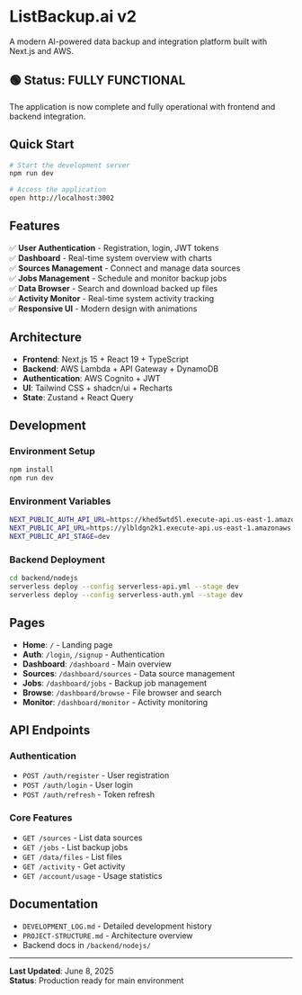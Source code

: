 # ListBackup.ai v2

A modern AI-powered data backup and integration platform built with Next.js and AWS.

## 🟢 Status: FULLY FUNCTIONAL

The application is now complete and fully operational with frontend and backend integration.

## Quick Start

```bash
# Start the development server
npm run dev

# Access the application
open http://localhost:3002
```

## Features

✅ **User Authentication** - Registration, login, JWT tokens  
✅ **Dashboard** - Real-time system overview with charts  
✅ **Sources Management** - Connect and manage data sources  
✅ **Jobs Management** - Schedule and monitor backup jobs  
✅ **Data Browser** - Search and download backed up files  
✅ **Activity Monitor** - Real-time system activity tracking  
✅ **Responsive UI** - Modern design with animations

## Architecture

- **Frontend**: Next.js 15 + React 19 + TypeScript
- **Backend**: AWS Lambda + API Gateway + DynamoDB
- **Authentication**: AWS Cognito + JWT
- **UI**: Tailwind CSS + shadcn/ui + Recharts
- **State**: Zustand + React Query

## Development

### Environment Setup
```bash
npm install
npm run dev
```

### Environment Variables
```bash
NEXT_PUBLIC_AUTH_API_URL=https://khed5wtd5l.execute-api.us-east-1.amazonaws.com
NEXT_PUBLIC_API_URL=https://ylbldgn2k1.execute-api.us-east-1.amazonaws.com
NEXT_PUBLIC_API_STAGE=dev
```

### Backend Deployment
```bash
cd backend/nodejs
serverless deploy --config serverless-api.yml --stage dev
serverless deploy --config serverless-auth.yml --stage dev
```

## Pages

- **Home**: `/` - Landing page
- **Auth**: `/login`, `/signup` - Authentication
- **Dashboard**: `/dashboard` - Main overview
- **Sources**: `/dashboard/sources` - Data source management
- **Jobs**: `/dashboard/jobs` - Backup job management
- **Browse**: `/dashboard/browse` - File browser and search
- **Monitor**: `/dashboard/monitor` - Activity monitoring

## API Endpoints

### Authentication
- `POST /auth/register` - User registration
- `POST /auth/login` - User login
- `POST /auth/refresh` - Token refresh

### Core Features
- `GET /sources` - List data sources
- `GET /jobs` - List backup jobs
- `GET /data/files` - List files
- `GET /activity` - Get activity
- `GET /account/usage` - Usage statistics

## Documentation

- `DEVELOPMENT_LOG.md` - Detailed development history
- `PROJECT-STRUCTURE.md` - Architecture overview
- Backend docs in `/backend/nodejs/`

---

**Last Updated**: June 8, 2025  
**Status**: Production ready for main environment